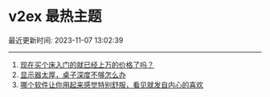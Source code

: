# v2ex 最热主题

最近更新时间: 2023-11-07 13:02:39

--- 
1. [现在买个床入门的就已经上万的价格了吗？](https://www.v2ex.com/t/989331) 
2. [显示器太厚，桌子深度不够怎么办](https://www.v2ex.com/t/989334) 
3. [哪个软件让你用起来感觉特别舒服，看见就发自内心的喜欢](https://www.v2ex.com/t/989398) 

